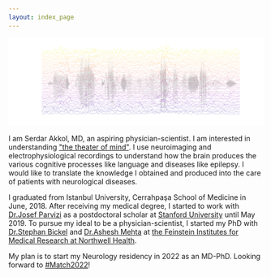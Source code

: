 ```yaml
---
layout: index_page
---
```

<img src="images/HFA-plasma-allt.png?raw=true" title="High Frequency Activity in anterior STG when listening to the speech (gray line) across trials (different colors)"/>

I am Serdar Akkol, MD, an aspiring physician-scientist. I am interested in understanding ["the theater of mind"](http://metaphors.lib.virginia.edu/metaphors/12137). I use neuroimaging and electrophysiological recordings to understand how the brain produces the various cognitive processes like language and diseases like epilepsy. I would like to translate the knowledge I obtained and produced into the care of patients with neurological diseases.

I graduated from Istanbul University, Cerrahpaşa School of Medicine in June, 2018. After receiving my medical degree, I started to work with [Dr.Josef Parvizi](https://scholar.google.com.tr/citations?user=t4XXQ7AAAAAJ&hl=en&oi=ao) as a postdoctoral scholar at [Stanford University](https://med.stanford.edu/neurology.html) until May 2019. To pursue my ideal to be a physician-scientist, I started my PhD with [Dr.Stephan Bickel](https://pubmed.ncbi.nlm.nih.gov/?term=Bickel%2C+Stephan%5BAuthor%5D&sort=) and [Dr.Ashesh Mehta](https://scholar.google.com.tr/citations?user=Foh8-ewAAAAJ&hl=en&oi=ao) at [the Feinstein Institutes for Medical Research at Northwell Health](https://feinstein.northwell.edu/).

My plan is to start my Neurology residency in 2022 as an MD-PhD. Looking forward to [#Match2022](https://twitter.com/hashtag/Match2022)!

